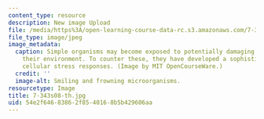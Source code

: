 ```yaml
---
content_type: resource
description: New image Upload
file: /media/https%3A/open-learning-course-data-rc.s3.amazonaws.com/7-343-sophisticated-survival-skills-of-simple-microorganisms-spring-2008/54e2f64683862f8540168b5b429606aa_7-343s08-th.jpg
file_type: image/jpeg
image_metadata:
  caption: Simple organisms may become exposed to potentially damaging elements in
    their environment. To counter these, they have developed a sophisticated set of
    cellular stress responses. (Image by MIT OpenCourseWare.)
  credit: ''
  image-alt: Smiling and frowning microorganisms.
resourcetype: Image
title: 7-343s08-th.jpg
uid: 54e2f646-8386-2f85-4016-8b5b429606aa
---
```

